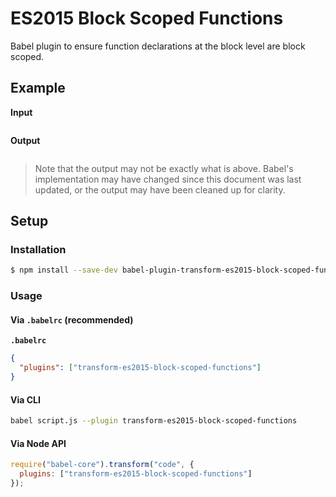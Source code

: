 # ES2015 Block Scoped Functions

Babel plugin to ensure function declarations at the block level are block
scoped.

## Example

**Input**

```js
```

**Output**

```js
```

> Note that the output may not be exactly what is above. Babel's implementation
> may have changed since this document was last updated, or the output may have
> been cleaned up for clarity.

## Setup

### Installation

```sh
$ npm install --save-dev babel-plugin-transform-es2015-block-scoped-functions
```

### Usage

#### Via `.babelrc` (recommended)

**`.babelrc`**

```json
{
  "plugins": ["transform-es2015-block-scoped-functions"]
}
```

#### Via CLI

```sh
babel script.js --plugin transform-es2015-block-scoped-functions
```

#### Via Node API

```js
require("babel-core").transform("code", {
  plugins: ["transform-es2015-block-scoped-functions"]
});
```
